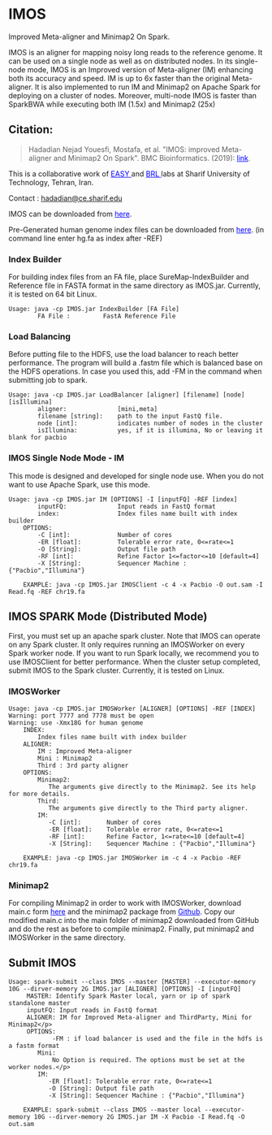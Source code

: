 # IMOS
Improved Meta-aligner and Minimap2 On Spark.

IMOS is an aligner for mapping noisy long reads to the reference genome. It can be used on a single node as well as on distributed nodes. In its single-node mode, IMOS is an Improved version of Meta-aligner (IM) enhancing both its accuracy and speed. IM is up to 6x faster than the original Meta-aligner. It is also implemented to run IM and Minimap2 on Apache Spark for deploying on a cluster of nodes. Moreover, multi-node IMOS is faster than SparkBWA while executing both IM (1.5x) and Minimap2 (25x)

## Citation:
> Hadadian Nejad Youesfi, Mostafa, et al. "IMOS: improved Meta-aligner and Minimap2 On Spark". BMC Bioinformatics. (2019): <span style="color: #0000ff;"><a style="color: #0000ff;" href="https://doi.org/10.1186/s12859-018-2592-5" target="_blank">link</a></span>.

This is a collaborative work of <a style="color: #0000ff;" href="http://easy.ce.sharif.edu" target="_blank">EASY </a>and <a style="color: #0000ff;" href="http://brl.ce.sharif.edu" target="_blank">BRL </a>labs at Sharif University of Technology, Tehran, Iran.

Contact : [hadadian@ce.sharif.edu](mailto:hadadian@ce.sharif.edu)

IMOS can be downloaded from <span style="color: #0000ff;"><a style="color: #0000ff;" href="http://ce.sharif.edu/~hadadian/IMOS.html" target="_blank">here</a></span>.

Pre-Generated human genome index files can be downloaded from <span style="color: #0000ff;"><a style="color: #0000ff;" href="http://ce.sharif.edu/~hadadian/hgindex.html" target="_blank">here</a></span>. (in command line enter hg.fa as index after -REF)

### Index Builder
For building index files from an FA file, place SureMap-IndexBuilder and Reference file in FASTA format in the same directory as IMOS.jar. Currently, it is tested on 64 bit Linux.
```
Usage: java -cp IMOS.jar IndexBuilder [FA File]
        FA File :         FastA Reference File
```
### Load Balancing
Before putting file to the HDFS, use the load balancer to reach better performance. The program will build a .fastm file which is balanced base on the HDFS operations. In case you used this, add -FM in the command when submitting job to spark.
```
Usage: java -cp IMOS.jar LoadBalancer [aligner] [filename] [node] [isIllumina]
        aligner:              [mini,meta]
        filename [string]:    path to the input FastQ file.
        node [int]:           indicates number of nodes in the cluster
        isIllumina:           yes, if it is illumina, No or leaving it blank for pacbio
```

### IMOS Single Node Mode - IM
This mode is designed and developed for single node use. When you do not want to use Apache Spark, use this mode.
```
Usage: java -cp IMOS.jar IM [OPTIONS] -I [inputFQ] -REF [index]
        inputFQ:              Input reads in FastQ format
        index:                Index files name built with index builder
    OPTIONS:
        -C [int]:             Number of cores
        -ER [float]:          Tolerable error rate, 0<=rate<=1
        -O [String]:          Output file path
        -RF [int]:            Refine Factor 1<=factor<=10 [default=4]
        -X [String]:          Sequencer Machine : {"Pacbio","Illumina"}
        
    EXAMPLE: java -cp IMOS.jar IMOSClient -c 4 -x Pacbio -O out.sam -I Read.fq -REF chr19.fa
```
## IMOS SPARK Mode (Distributed Mode)
First, you must set up an apache spark cluster. Note that IMOS can operate on any Spark cluster. It only requires running an IMOSWorker on every Spark worker node.
If you want to run Spark locally, we recommend you to use IMOSClient for better performance.
When the cluster setup completed, submit IMOS to the Spark cluster.
Currently, it is tested on Linux.

### IMOSWorker
```
Usage: java -cp IMOS.jar IMOSWorker [ALIGNER] [OPTIONS] -REF [INDEX]
Warning: port 7777 and 7778 must be open
Warning: use -Xmx18G for human genome
    INDEX:
        Index files name built with index builder
    ALIGNER:
        IM : Improved Meta-aligner
        Mini : Minimap2
        Third : 3rd party aligner
    OPTIONS:
        Minimap2:
           The arguments give directly to the Minimap2. See its help for more details.
        Third:
           The arguments give directly to the Third party aligner.
        IM:
           -C [int]:       Number of cores
           -ER [float]:    Tolerable error rate, 0<=rate<=1
           -RF [int]:      Refine Factor, 1<=rate<=10 [default=4]
           -X [String]:    Sequencer Machine : {"Pacbio","Illumina"}
    
    EXAMPLE: java -cp IMOS.jar IMOSWorker im -c 4 -x Pacbio -REF chr19.fa
```
### Minimap2
For compiling Minimap2 in order to work with IMOSWorker, download main.c form <span style="color: #0000ff;"><a style="color: #0000ff;" href="http://ce.sharif.edu/~hadadian/IMOS.html" target="_blank">here</a></span> and the minimap2 package from <span style="color: #0000ff;"><a style="color: #0000ff;" href="https://github.com/lh3/minimap2" target="_blank">Github</a></span>. Copy our modified main.c into the main folder of minimap2 downloaded from GitHub and do the rest as before to compile minimap2. Finally, put minimap2 and IMOSWorker in the same directory.

## Submit IMOS
```
Usage: spark-submit --class IMOS --master [MASTER] --executor-memory 10G --dirver-memory 2G IMOS.jar [ALIGNER] [OPTIONS] -I [inputFQ]
     MASTER: Identify Spark Master local, yarn or ip of spark standalone master
     inputFQ: Input reads in FastQ format
     ALIGNER: IM for Improved Meta-aligner and ThirdParty, Mini for Minimap2</p>
     OPTIONS:
            -FM : if load balancer is used and the file in the hdfs is a fastm format
        Mini:
            No Option is required. The options must be set at the worker nodes.</p>
        IM:
           -ER [float]: Tolerable error rate, 0<=rate<=1
           -O [String]: Output file path
           -X [String]: Sequencer Machine : {"Pacbio","Illumina"}
    
    EXAMPLE: spark-submit --class IMOS --master local --executor-memory 10G --dirver-memory 2G IMOS.jar IM -X Pacbio -I Read.fq -O out.sam
```
